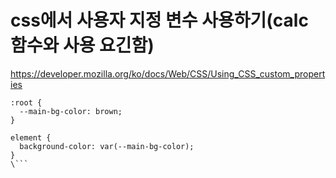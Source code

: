 # css에서 사용자 지정 변수 사용하기(calc 함수와 사용 요긴함)

https://developer.mozilla.org/ko/docs/Web/CSS/Using_CSS_custom_properties


```
:root {
  --main-bg-color: brown;
}

element {
  background-color: var(--main-bg-color);
}
\```